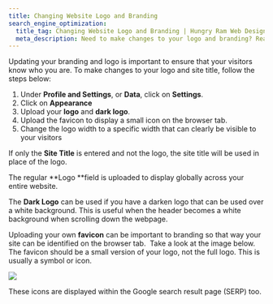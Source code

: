 ```yaml
---
title: Changing Website Logo and Branding
search_engine_optimization:
  title_tag: Changing Website Logo and Branding | Hungry Ram Web Design
  meta_description: Need to make changes to your logo and branding? Read this article and learn how you can update your website branding.
---
```


Updating your branding and logo is important to ensure that your visitors know who you are. To make changes to your logo and site title, follow the steps below:

1. Under **Profile and Settings**, or **Data**, click on **Settings**.
2. Click on **Appearance**
3. Upload your **logo** and **dark logo**.
4. Upload the favicon to display a small icon on the browser tab.
5. Change the logo width to a specific width that can clearly be visible to your visitors

If only the **Site Title** is entered and not the logo, the site title will be used in place of the logo.

The regular \*\*Logo \*\*field is uploaded to display globally across your entire website.

The **Dark Logo** can be used if you have a darken logo that can be used over a white background. This is useful when the header becomes a white background when scrolling down the webpage.

Uploading your own **favicon** can be important to branding so that way your site can be identified on the browser tab.&nbsp; Take a look at the image below. The favicon should be a small version of your logo, not the full logo. This is usually a symbol or icon.

![](https://res.cloudinary.com/hungryram19/image/upload/v1647556980/hungryram/favicon-sample.jpg)

These icons are displayed within the Google search result page (SERP) too.&nbsp;
